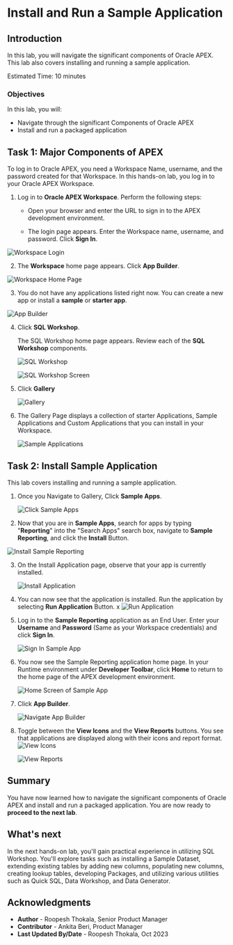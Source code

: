 # Install and Run a Sample Application

## Introduction

In this lab, you will navigate the significant components of Oracle APEX. This lab also covers installing and running a sample application.

Estimated Time: 10 minutes

### Objectives
In this lab, you will:
- Navigate through the significant Components of Oracle APEX
- Install and run a packaged application

## Task 1: Major Components of APEX

To log in to Oracle APEX, you need a Workspace Name, username, and the password created for that Workspace. In this hands-on lab, you log in to your Oracle APEX Workspace.

1. Log in to **Oracle APEX Workspace**. Perform the following steps:
    -	Open your browser and enter the URL to sign in to the APEX development environment.

    - The login page appears. Enter the Workspace name, username, and password. Click **Sign In**.  

  ![Workspace Login](images/login-to-workspace.png " ")

2. The **Workspace** home page appears. Click **App Builder**.

  ![Workspace Home Page](images/workspace-home-page.png " ")

3. You do not have any applications listed right now. You can create a new app or install a **sample** or **starter app**.

  ![App Builder](images/app-builder2.png " ")

4. Click **SQL Workshop**.  

    The SQL Workshop home page appears. Review each of the **SQL Workshop** components.

    ![SQL Workshop](images/sql-workshop.png " ")  

    ![SQL Workshop Screen](images/sql-workshop1.png " ")

5. Click **Gallery**

    ![Gallery](images/gallery.png " ")

6. The Gallery Page displays a collection of starter Applications, Sample Applications and Custom Applications that you can install in your Workspace.

   ![Sample Applications](images/gallery-page2.png " ")

## Task 2: Install Sample Application

This lab covers installing and running a sample application.

1. Once you Navigate to Gallery, Click **Sample Apps**.

   ![Click Sample Apps](images/gallery-page3.png " ")

2. Now that you are in **Sample Apps**, search for apps by typing "**Reporting**" into the "Search Apps" search box, navigate to **Sample Reporting**, and click the **Install** Button.

  ![Install Sample Reporting](images/install-sample-app.png " ")

3. On the Install Application page, observe that your app is currently installed.

   ![Install Application](images/installing-sample-app.png " ")

4. You can now see that the application is installed. Run the application by selecting **Run Application** Button.
x
   ![Run Application](images/click-run-application.png " ")

5. Log in to the **Sample Reporting** application as an End User. Enter your **Username** and **Password** (Same as your Workspace credentials) and click **Sign In**.

   ![Sign In Sample App](images/log-in-to-the-app.png " ")

6. You now see the Sample Reporting application home page. In your Runtime environment under **Developer Toolbar**, click **Home** to return to the home page of the APEX development environment.

   ![Home Screen of Sample App](images/navigate-to-sample-reports.png " ")

7. Click **App Builder**.

   ![Navigate App Builder](images/navigate-to-app-builder.png " ")

8. Toggle between the **View Icons** and the **View Reports** buttons. You see that applications are displayed along with their icons and report format.
   ![View Icons](images/display-as-icons1.png " ")

   ![View Reports](images/display-as-report1.png " ")

## Summary
You have now learned how to navigate the significant components of Oracle APEX and install and run a packaged application. You are now ready to **proceed to the next lab**.

## What's next
In the next hands-on lab, you'll gain practical experience in utilizing SQL Workshop. You'll explore tasks such as installing a Sample Dataset, extending existing table­s by adding new columns, populating new columns, creating lookup tables, developing Package­s, and utilizing various utilities such as Quick SQL, Data Workshop, and Data Generator.

## Acknowledgments

- **Author** - Roopesh Thokala, Senior Product Manager
- **Contributor** - Ankita Beri, Product Manager
- **Last Updated By/Date** - Roopesh Thokala, Oct 2023
